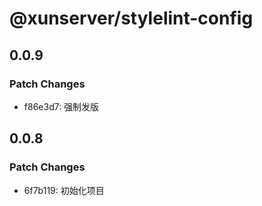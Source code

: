 # @xunserver/stylelint-config

## 0.0.9

### Patch Changes

- f86e3d7: 强制发版

## 0.0.8

### Patch Changes

- 6f7b119: 初始化项目
